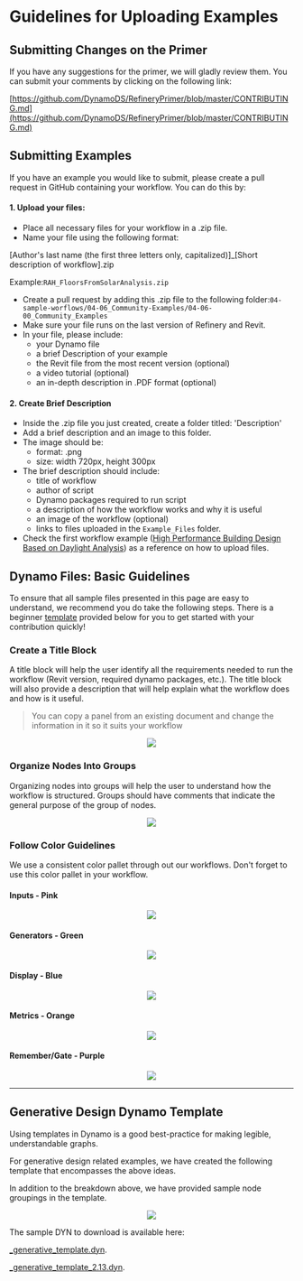 # Guidelines for Uploading Examples

## Submitting Changes on the Primer

If you have any suggestions for the primer, we will gladly review them. You can submit your comments by clicking on the following link:

[https://github.com/DynamoDS/RefineryPrimer/blob/master/CONTRIBUTING.md](https://github.com/DynamoDS/RefineryPrimer/blob/master/CONTRIBUTING.md)

## Submitting Examples

If you have an example you would like to submit, please create a pull request in GitHub containing your workflow. You can do this by: 

#### **1. Upload your files:**

* Place all necessary files for your workflow in a .zip file. 
* Name your file using the following format:

\[Author's last name \(the first three letters only, capitalized\)\]\_\[Short description of workflow\].zip 

Example:`RAH_FloorsFromSolarAnalysis.zip`

* Create a pull request by adding this .zip file to the following folder:`04-sample-worflows/04-06_Community-Examples/04-06-00_Community_Examples`
* Make sure your file runs on the last version of Refinery and Revit. 
* In your file, please include: 
  * your Dynamo file
  * a brief Description of your example
  * the Revit file from the most recent version \(optional\)
  * a video tutorial \(optional\)
  * an in-depth description in .PDF format \(optional\)

#### 2. Create Brief Description

* Inside the .zip file you just created, create a folder titled: 'Description'
* Add a brief description and an image to this folder.
* The image should be:
  * format: .png
  * size: width 720px, height 300px
* The brief description should include: 
  * title of workflow
  * author of script
  * Dynamo packages required to run script
  * a description of how the workflow works and why it is useful
  * an image of the workflow \(optional\)
  * links to files uploaded in the `Example_Files` folder.
* Check the first workflow example \([High Performance Building Design Based on Daylight Analysis](04-06-02_list-of-examples.md)\) as a reference on how to upload files. 

## Dynamo Files: Basic Guidelines

To ensure that all sample files presented in this page are easy to understand, we recommend you do take the following steps. There is a beginner [template](#Generative-Design-Dynamo-Template) provided below for you to get started with your contribution quickly!

### Create a Title Block

A title block will help the user identify all the requirements needed to run the workflow \(Revit version, required dynamo packages, etc.\). The title block will also provide a description that will help explain what the workflow does and how is it useful.

> You can copy a panel from an existing document and change the information in it so it suits your workflow

<p align="center">
  <img src="../../assets/sample/guidelines1.png">
</p>

### Organize Nodes Into Groups

Organizing nodes into groups will help the user to understand how the workflow is structured. Groups should have comments that indicate the general purpose of the group of nodes.

<p align="center">
  <img src="../../assets/sample/guidelines2.png">
</p>

### Follow Color Guidelines

We use a consistent color pallet through out our workflows. Don't forget to use this color pallet in your workflow.

#### Inputs - Pink

<p align="center">
  <img src="../../assets/sample/guidelines3.png">
</p>

#### Generators - Green

<p align="center">
  <img src="../../assets/sample/guidelines4.png">
</p>

#### Display - Blue

<p align="center">
  <img src="../../assets/sample/guidelines5.png">
</p>

#### Metrics - Orange

<p align="center">
  <img src="../../assets/sample/guidelines6.png">
</p>

#### Remember/Gate - Purple

<p align="center">
  <img src="../../assets/sample/guidelines7.png">
</p>

---
## Generative Design Dynamo Template

Using templates in Dynamo is a good best-practice for making legible, understandable graphs.

For generative design related examples, we have created the following template that encompasses the above ideas.

In addition to the breakdown above, we have provided sample node groupings in the template.

<p align="center">
  <img src="../../assets/sample/template_01.png">
</p>

The sample DYN to download is available here:

[_generative_template.dyn](../../assets/sample/_generative_template.dyn).

[_generative_template_2.13.dyn](../../assets/sample/_generative_template_2.13.dyn).